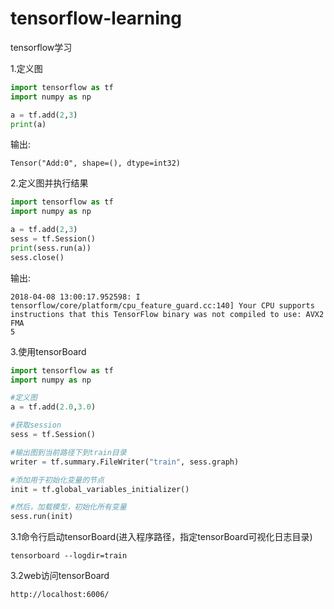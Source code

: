 # tensorflow-learning
tensorflow学习  

1.定义图
```python
import tensorflow as tf
import numpy as np

a = tf.add(2,3)
print(a)
```
输出:
```  
Tensor("Add:0", shape=(), dtype=int32)  
```

2.定义图并执行结果
```python  
import tensorflow as tf
import numpy as np

a = tf.add(2,3)
sess = tf.Session()
print(sess.run(a))
sess.close()
```  
输出:
```  
2018-04-08 13:00:17.952598: I tensorflow/core/platform/cpu_feature_guard.cc:140] Your CPU supports instructions that this TensorFlow binary was not compiled to use: AVX2 FMA
5
```

3.使用tensorBoard
```python
import tensorflow as tf
import numpy as np

#定义图
a = tf.add(2.0,3.0)

#获取session
sess = tf.Session()

#输出图到当前路径下到train目录
writer = tf.summary.FileWriter("train", sess.graph)

#添加用于初始化变量的节点
init = tf.global_variables_initializer()

#然后，加载模型，初始化所有变量
sess.run(init)
```  

3.1命令行启动tensorBoard(进入程序路径，指定tensorBoard可视化日志目录)
```
tensorboard --logdir=train
```  

3.2web访问tensorBoard
```
http://localhost:6006/
```
